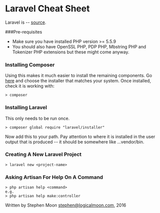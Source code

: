 # Laravel Cheat Sheet

Laravel is -- [source](link).

###Pre-requisites
* Make sure you have installed PHP version >= 5.5.9
* You should also have OpenSSL PHP, PDP PHP, Mbstring PHP and Tokenizer PHP extensions but these might come anyway.

### Installing Composer
Using this makes it much easier to install the remaining components. Go [here](https://getcomposer.org/download/) and choose the
installer that matches your system. Once installed, check it is working with:
```
> composer
```

### Installing Laravel
This only needs to be run once.
```
> composer global require "laravel/installer"
```
Now add this to your path. Pay attention to where it is installed in the user output that is produced -- it
should be somewhere like ...vendor/bin.

### Creating A New Laravel Project
```
> laravel new <project-name>
```

### Asking Artisan For Help On A Command
```
> php artisan help <command>
e.g.
> php artisan help make:controller
```

Written by Stephen Moon stephen@logicalmoon.com, 2016
